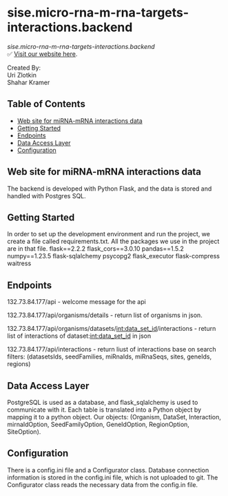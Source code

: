 # sise.micro-rna-m-rna-targets-interactions.backend

*sise.micro-rna-m-rna-targets-interactions.backend*<br>
✅ [Visit our website here](https://web-development-environments-2022.github.io/206013310_302390778/).

Created By:<br>
 Uri Zlotkin<br>
 Shahar Kramer<br>

## Table of Contents

- [Web site for miRNA-mRNA interactions data](#Web_site_for_miRNA-mRNA_interactions_data)
- [Getting Started](#Getting_Started)
- [Endpoints](#Endpoints)
- [Data Access Layer](#Data_Access_Layer)
- [Configuration](#Configuration)


## Web site for miRNA-mRNA interactions data

The backend is developed with Python Flask, and the data is stored and handled with Postgres SQL.

## Getting Started

In order to set up the development environment and run the project, we create a file called requirements.txt.
All the packages we use in the project are in that file.
flask==2.2.2
flask_cors==3.0.10
pandas==1.5.2
numpy==1.23.5
flask-sqlalchemy
psycopg2
flask_executor
flask-compress
waitress

## Endpoints

132.73.84.177/api - welcome message for the api

132.73.84.177/api/organisms/details - return list of organisms in json.

132.73.84.177/api/organisms/datasets/<int:data_set_id>/interactions - return list of interactions of dataset:<int:data_set_id> in json

132.73.84.177/api/interactions - return liust of interactions base on search filters:
(datasetsIds, seedFamilies, miRnaIds, miRnaSeqs, sites, geneIds, regions)           

## Data Access Layer

PostgreSQL is used as a database, and flask_sqlalchemy is used to communicate with it.
Each table is translated into a Python object by mapping it to a python object.
Our objects: (Organism, DataSet, Interaction, mirnaIdOption, SeedFamilyOption, GeneIdOption, RegionOption, SiteOption).

## Configuration

There is a config.ini file and a Configurator class.
Database connection information is stored in the config.ini file, which is not uploaded to git.
The Configurator class reads the necessary data from the config.in file.


